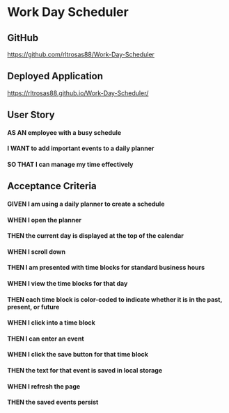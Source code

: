 # Work Day Scheduler

## GitHub
https://github.com/rltrosas88/Work-Day-Scheduler

## Deployed Application
https://rltrosas88.github.io/Work-Day-Scheduler/

## User Story
#### AS AN employee with a busy schedule
#### I WANT to add important events to a daily planner
#### SO THAT I can manage my time effectively

## Acceptance Criteria
#### GIVEN I am using a daily planner to create a schedule
#### WHEN I open the planner
#### THEN the current day is displayed at the top of the calendar
#### WHEN I scroll down
#### THEN I am presented with time blocks for standard business hours
#### WHEN I view the time blocks for that day
#### THEN each time block is color-coded to indicate whether it is in the past, present, or future
#### WHEN I click into a time block
#### THEN I can enter an event
#### WHEN I click the save button for that time block
#### THEN the text for that event is saved in local storage
#### WHEN I refresh the page
#### THEN the saved events persist